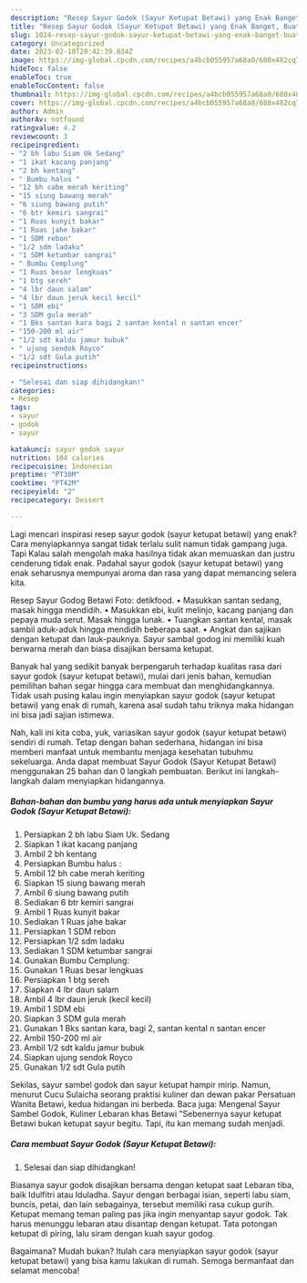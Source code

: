 ```yaml
---
description: "Resep Sayur Godok (Sayur Ketupat Betawi) yang Enak Banget, Buat Buka Puasa}"
title: "Resep Sayur Godok (Sayur Ketupat Betawi) yang Enak Banget, Buat Buka Puasa}"
slug: 1024-resep-sayur-godok-sayur-ketupat-betawi-yang-enak-banget-buat-buka-puasa
category: Uncategorized
date: 2023-02-10T20:42:39.834Z
image: https://img-global.cpcdn.com/recipes/a4bcb055957a68a0/680x482cq70/sayur-godok-sayur-ketupat-betawi-foto-resep-utama.jpg
hideToc: false
enableToc: true
enableTocContent: false
thumbnail: https://img-global.cpcdn.com/recipes/a4bcb055957a68a0/680x482cq70/sayur-godok-sayur-ketupat-betawi-foto-resep-utama.jpg
cover: https://img-global.cpcdn.com/recipes/a4bcb055957a68a0/680x482cq70/sayur-godok-sayur-ketupat-betawi-foto-resep-utama.jpg
author: Admin
authorAv: notfound
ratingvalue: 4.2
reviewcount: 3
recipeingredient:
- "2 bh labu Siam Uk Sedang"
- "1 ikat kacang panjang"
- "2 bh kentang"
- " Bumbu halus "
- "12 bh cabe merah keriting"
- "15 siung bawang merah"
- "6 siung bawang putih"
- "6 btr kemiri sangrai"
- "1 Ruas kunyit bakar"
- "1 Ruas jahe bakar"
- "1 SDM rebon"
- "1/2 sdm ladaku"
- "1 SDM ketumbar sangrai"
- " Bumbu Cemplung"
- "1 Ruas besar lengkuas"
- "1 btg sereh"
- "4 lbr daun salam"
- "4 lbr daun jeruk kecil kecil"
- "1 SDM ebi"
- "3 SDM gula merah"
- "1 Bks santan kara bagi 2 santan kental n santan encer"
- "150-200 ml air"
- "1/2 sdt kaldu jamur bubuk"
- " ujung sendok Royco"
- "1/2 sdt Gula putih"
recipeinstructions:

- "Selesai dan siap dihidangkan!"
categories:
- Resep
tags:
- sayur
- godok
- sayur

katakunci: sayur godok sayur 
nutrition: 104 calories
recipecuisine: Indonesian
preptime: "PT30M"
cooktime: "PT42M"
recipeyield: "2"
recipecategory: Dessert

---
```



Lagi mencari inspirasi resep sayur godok (sayur ketupat betawi) yang enak? Cara menyiapkannya sangat tidak terlalu sulit namun tidak gampang juga. Tapi Kalau salah mengolah maka hasilnya tidak akan memuaskan dan justru cenderung tidak enak. Padahal sayur godok (sayur ketupat betawi) yang enak seharusnya mempunyai aroma dan rasa yang dapat memancing selera kita.


Resep Sayur Godog Betawi Foto: detikfood. • Masukkan santan sedang, masak hingga mendidih. • Masukkan ebi, kulit melinjo, kacang panjang dan pepaya muda serut. Masak hingga lunak. • Tuangkan santan kental, masak sambil aduk-aduk hingga mendidih beberapa saat. • Angkat dan sajikan dengan ketupat dan lauk-pauknya. Sayur sambal godog ini memiliki kuah berwarna merah dan biasa disajikan bersama ketupat.

Banyak hal yang sedikit banyak berpengaruh terhadap kualitas rasa dari sayur godok (sayur ketupat betawi), mulai dari jenis bahan, kemudian pemilihan bahan segar hingga cara membuat dan menghidangkannya. Tidak usah pusing kalau ingin menyiapkan sayur godok (sayur ketupat betawi) yang enak di rumah, karena asal sudah tahu triknya maka hidangan ini bisa jadi sajian istimewa.


Nah, kali ini kita coba, yuk, variasikan sayur godok (sayur ketupat betawi) sendiri di rumah. Tetap dengan bahan sederhana, hidangan ini bisa memberi manfaat untuk membantu menjaga kesehatan tubuhmu sekeluarga. Anda dapat membuat Sayur Godok (Sayur Ketupat Betawi) menggunakan 25 bahan dan 0 langkah pembuatan. Berikut ini langkah-langkah dalam menyiapkan hidangannya.

<!--inarticleads1-->

##### Bahan-bahan dan bumbu yang harus ada untuk menyiapkan Sayur Godok (Sayur Ketupat Betawi):

1. Persiapkan 2 bh labu Siam Uk. Sedang
1. Siapkan 1 ikat kacang panjang
1. Ambil 2 bh kentang
1. Persiapkan  Bumbu halus :
1. Ambil 12 bh cabe merah keriting
1. Siapkan 15 siung bawang merah
1. Ambil 6 siung bawang putih
1. Sediakan 6 btr kemiri sangrai
1. Ambil 1 Ruas kunyit bakar
1. Sediakan 1 Ruas jahe bakar
1. Persiapkan 1 SDM rebon
1. Persiapkan 1/2 sdm ladaku
1. Sediakan 1 SDM ketumbar sangrai
1. Gunakan  Bumbu Cemplung:
1. Gunakan 1 Ruas besar lengkuas
1. Persiapkan 1 btg sereh
1. Siapkan 4 lbr daun salam
1. Ambil 4 lbr daun jeruk (kecil kecil)
1. Ambil 1 SDM ebi
1. Siapkan 3 SDM gula merah
1. Gunakan 1 Bks santan kara, bagi 2, santan kental n santan encer
1. Ambil 150-200 ml air
1. Ambil 1/2 sdt kaldu jamur bubuk
1. Siapkan  ujung sendok Royco
1. Gunakan 1/2 sdt Gula putih


Sekilas, sayur sambel godok dan sayur ketupat hampir mirip. Namun, menurut Cucu Sulaicha seorang praktisi kuliner dan dewan pakar Persatuan Wanita Betawi, kedua hidangan ini berbeda. Baca juga: Mengenal Sayur Sambel Godok, Kuliner Lebaran khas Betawi &#34;Sebenernya sayur ketupat Betawi bukan ketupat sayur begitu. Tapi, itu kan memang sudah menjadi. 

<!--inarticleads2-->

##### Cara membuat Sayur Godok (Sayur Ketupat Betawi):


1. Selesai dan siap dihidangkan!

Biasanya sayur godok disajikan bersama dengan ketupat saat Lebaran tiba, baik Idulfitri atau Iduladha. Sayur dengan berbagai isian, seperti labu siam, buncis, petai, dan lain sebagainya, tersebut memiliki rasa cukup gurih. Ketupat memang teman paling pas jika ingin menyantap sayur godok. Tak harus menunggu lebaran atau disantap dengan ketupat. Tata potongan ketupat di piring, lalu siram dengan kuah sayur godog. 

Bagaimana? Mudah bukan? Itulah cara menyiapkan sayur godok (sayur ketupat betawi) yang bisa kamu lakukan di rumah. Semoga bermanfaat dan selamat mencoba!
